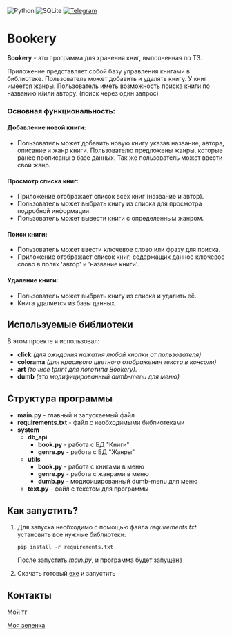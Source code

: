 ![Python](https://img.shields.io/badge/python-3670A0?style=for-the-badge&logo=python&logoColor=ffdd54) ![SQLite](https://img.shields.io/badge/sqlite-%2307405e.svg?style=for-the-badge&logo=sqlite&logoColor=white) [![Telegram](https://img.shields.io/badge/Telegram-2CA5E0?style=for-the-badge&logo=telegram&logoColor=white)](https://lessoleg.t.me/)
# Bookery
**Bookery** - это программа для хранения книг, выполненная по ТЗ.

Приложение представляет собой базу управления книгами в библиотеке. Пользователь может добавить и удалять книгу. 
У книг имеется жанры. Пользователь иметь возможность поиска книги по названию и/или автору. (поиск через один запрос)

### Основная функциональность: ###

#### Добавление новой книги: ####
- Пользователь может добавить новую книгу указав название, автора, описание и жанр книги. Пользователю предложены жанры, 
которые ранее прописаны в базе данных. Так же пользователь может ввести свой жанр.

#### Просмотр списка книг: ####
- Приложение отображает список всех книг (название и автор).
- Пользователь может выбрать книгу из списка для просмотра подробной информации.
- Пользователь может вывести книги с определенным жанром.

#### Поиск книги: ####
- Пользователь может ввести ключевое слово или фразу для поиска.
- Приложение отображает список книг, содержащих данное ключевое слово в полях 'автор' и 'название книги'.

#### Удаление книги: ####
- Пользователь может выбрать книгу из списка и удалить её.
- Книга удаляется из базы данных.

## Используемые библиотеки
В этом проекте я использовал: 
- **click** *(для ожидания нажатия любой кнопки от пользователя)*
- **colorama** *(для красивого цветного отображения текста в консоли)*
- **art** *(точнее tprint для логотипа Bookery)*.
- **dumb** *(это модифицированный dumb-menu для меню)*

## Структура программы
- **main.py** - главный и запускаемый файл
- **requirements.txt** - файл с необходимыми библиотеками
- **system**
  - **db_api**
    - **book.py** - работа с БД "Книги"
    - **genre.py** - работа с БД "Жанры"
  - **utils**
    - **book.py** - работа с книгами в меню
    - **genre.py** - работа с жанрами в меню
    - **dumb.py** - модифицированный dumb-menu для меню
   - **text.py** - файл с текстом для программы

## Как запустить?
1. Для запуска необходимо с помощью файла *requirements.txt* установить все нужные библиотеки:
   
   ```pip install -r requirements.txt```

   После запустить *main.py*, и программа будет запущена
2. Скачать готовый [exe](https://github.com/keyfawn/Bookery/releases/tag/v1.0.0) и запустить

## Контакты
[Мой тг](https://lessoleg.t.me/)

[Моя зеленка](https://zelenka.guru/lessoleg/)
